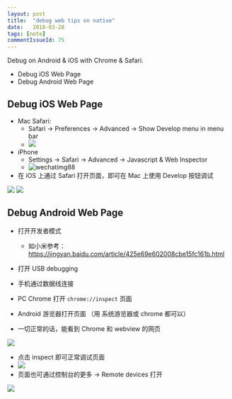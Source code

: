```yaml
---
layout: post
title:  "debug web tips on native"
date:   2018-03-28
tags: [note]
commentIssueId: 75
---
```


Debug on Android & iOS with Chrome & Safari.
* Debug iOS Web Page
* Debug Android Web Page

## Debug iOS Web Page

* Mac Safari:
  * Safari -> Preferences -> Advanced -> Show Develop menu in menu bar
  * ![](https://user-images.githubusercontent.com/7157346/38006442-a1eccc70-3277-11e8-879c-0e983051ea58.png)
* iPhone
  * Settings -> Safari -> Advanced -> Javascript & Web Inspector
  * ![wechatimg88](https://user-images.githubusercontent.com/7157346/38006446-a2c7cb9a-3277-11e8-9b04-e315c5b476df.jpeg)
* 在 iOS 上通过 Safari 打开页面，即可在 Mac 上使用 Develop 按钮调试

![](https://user-images.githubusercontent.com/7157346/38006443-a235efcc-3277-11e8-87a8-928adcb9c9d2.png)
![](https://user-images.githubusercontent.com/7157346/38006444-a27f69c2-3277-11e8-98ba-066abd2d0edc.png)


## Debug Android Web Page

* 打开开发者模式

  * 如小米参考： https://jingyan.baidu.com/article/425e69e602008cbe15fc161b.html
* 打开 USB debugging
* 手机通过数据线连接
* PC Chrome 打开 `chrome://inspect` 页面
* Android 游览器打开页面 （用 系统游览器或 chrome 都可以）
* 一切正常的话，能看到 Chrome 和 webview 的网页

![](https://user-images.githubusercontent.com/7157346/38006822-2672c3ae-3279-11e8-9b51-c6be27e9976b.png)

* 点击 inspect 即可正常调试页面
* ![](https://user-images.githubusercontent.com/7157346/38006824-26b822fa-3279-11e8-8cf1-bbd1c5249d74.png)
* 页面也可通过控制台的更多 ->  Remote devices 打开

![](https://user-images.githubusercontent.com/7157346/38006825-270cb1ee-3279-11e8-98e4-a2a0ba9e4db0.png)

